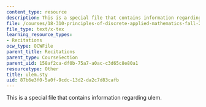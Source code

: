 ```yaml
---
content_type: resource
description: This is a special file that contains information regarding ulem.
file: /courses/18-310-principles-of-discrete-applied-mathematics-fall-2013/87b6e3f05a0f9cdc13d2da2c7d83cafb_ulem.sty
file_type: text/x-tex
learning_resource_types:
- Recitations
ocw_type: OCWFile
parent_title: Recitations
parent_type: CourseSection
parent_uid: 158af2ca-df0b-75a7-a0ac-c3d65c8e80a1
resourcetype: Other
title: ulem.sty
uid: 87b6e3f0-5a0f-9cdc-13d2-da2c7d83cafb
---
```

This is a special file that contains information regarding ulem.

